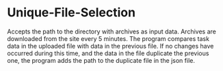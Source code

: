 # Unique-File-Selection
Accepts the path to the directory with archives as input data. Archives are downloaded from the site every 5 minutes. The program compares task data in the uploaded file with data in the previous file. If no changes have occurred during this time, and the data in the file duplicate the previous one, the program adds the path to the duplicate file in the json file.
